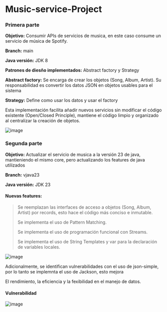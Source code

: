 # Music-service-Project

### Primera parte

**Objetivo:** Consumir APIs de servicios de musica, en este caso consume un servicio de música de Spotify. 

**Branch:** main

**Java versión:** JDK 8

**Patrones de diesño implementados:** Abstract factory y Strategy 

**Abstract factory:** Se encarga de crear los objetos (Song, Album, Artist). Su responsabilidad es convertir los datos JSON en objetos usables para el sistema

**Strategy:** Define como usar los datos y usar el factory

Esta implementación facilita añadir nuevos servicios sin modificar el código existente (Open/Closed Principle), mantiene el código limpio y organizado al centralizar la creación de objetos.

 ![image](https://github.com/user-attachments/assets/2ac07c5b-5096-4b4f-a031-ac4f8f23f80b)

### Segunda parte

**Objetivo:** Actualizar el servicio de musica a la versión 23 de java, mantieniendo el mismo core, pero actualizando los features de java utilizados

**Branch:** vjava23

**Java versión:** JDK 23

#### Nuevas features:

> Se reemplazan las interfaces de acceso a objetos (Song, Album, Artist) por records, esto hace el código más conciso e inmutable.
> 
> Se implementa el uso de Pattern Matching.
> 
> Se implementa el uso de programación funcional con Streams.
> 
> Se implementa el uso de String Templates y var para la declaración de variables locales.


![image](https://github.com/user-attachments/assets/d2b541c4-b388-4017-89e0-59d873e220f9)

Adicionalmente, se identifican vulnerabilidades con el uso de json-simple, por lo tanto se implemnta el uso de Jackson, esto mejora

El rendimiento, la eficiencia y la fexibilidad en el manejo de datos.

#### Vulnerabilidad

![image](https://github.com/user-attachments/assets/9ef53d06-3f29-44ea-8278-efd0f8450b1a)


